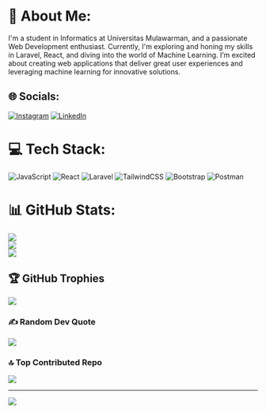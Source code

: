 # 💫 About Me:
I'm a student in Informatics at Universitas Mulawarman, and a passionate Web Development enthusiast. Currently, I'm exploring and honing my skills in Laravel, React, and diving into the world of Machine Learning. I’m excited about creating web applications that deliver great user experiences and leveraging machine learning for innovative solutions.


## 🌐 Socials:
[![Instagram](https://img.shields.io/badge/Instagram-%23E4405F.svg?logo=Instagram&logoColor=white)](https://instagram.com/hya.md) [![LinkedIn](https://img.shields.io/badge/LinkedIn-%230077B5.svg?logo=linkedin&logoColor=white)](https://linkedin.com/in/haykal-makhmud) 

# 💻 Tech Stack:
![JavaScript](https://img.shields.io/badge/javascript-%23323330.svg?style=for-the-badge&logo=javascript&logoColor=%23F7DF1E)
![React](https://img.shields.io/badge/react-%2320232a.svg?style=for-the-badge&logo=react&logoColor=%2361DAFB)
![Laravel](https://img.shields.io/badge/laravel-%23FF2D20.svg?style=for-the-badge&logo=laravel&logoColor=white) 
![TailwindCSS](https://img.shields.io/badge/tailwindcss-%2338B2AC.svg?style=for-the-badge&logo=tailwind-css&logoColor=white) 
![Bootstrap](https://img.shields.io/badge/bootstrap-%238511FA.svg?style=for-the-badge&logo=bootstrap&logoColor=white) 
![Postman](https://img.shields.io/badge/Postman-FF6C37?style=for-the-badge&logo=postman&logoColor=white) 

# 📊 GitHub Stats:
![](https://github-readme-stats.vercel.app/api?username=ORU25&theme=dark&hide_border=true&include_all_commits=true&count_private=true)<br/>
![](https://github-readme-streak-stats.herokuapp.com/?user=ORU25&theme=dark&hide_border=true)<br/>
![](https://github-readme-stats.vercel.app/api/top-langs/?username=ORU25&theme=dark&hide_border=true&include_all_commits=true&count_private=true&layout=compact)

## 🏆 GitHub Trophies
![](https://github-profile-trophy.vercel.app/?username=ORU25&theme=dark&no-frame=true&no-bg=false&margin-w=4)

### ✍️ Random Dev Quote
![](https://quotes-github-readme.vercel.app/api?type=horizontal&theme=dark)

### 🔝 Top Contributed Repo
![](https://github-contributor-stats.vercel.app/api?username=ORU25&limit=5&theme=dark&combine_all_yearly_contributions=true)

---
[![](https://visitcount.itsvg.in/api?id=ORU25&icon=1&color=12)](https://visitcount.itsvg.in)

<!-- Proudly created with GPRM ( https://gprm.itsvg.in ) -->
